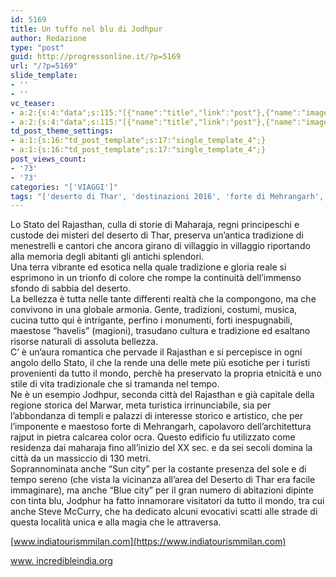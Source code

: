 ```yaml
---
id: 5169
title: Un tuffo nel blu di Jodhpur
author: Redazione
type: "post"
guid: http://progressonline.it/?p=5169
url: "/?p=5169"
slide_template:
- ''
- ''
vc_teaser:
- a:2:{s:4:"data";s:115:"[{"name":"title","link":"post"},{"name":"image","image":"featured","link":"none"},{"name":"text","mode":"excerpt"}]";s:7:"bgcolor";s:0:"";}
- a:2:{s:4:"data";s:115:"[{"name":"title","link":"post"},{"name":"image","image":"featured","link":"none"},{"name":"text","mode":"excerpt"}]";s:7:"bgcolor";s:0:"";}
td_post_theme_settings:
- a:1:{s:16:"td_post_template";s:17:"single_template_4";}
- a:1:{s:16:"td_post_template";s:17:"single_template_4";}
post_views_count:
- '73'
- '73'
categories: "['VIAGGI']"
tags: "['deserto di Thar', 'destinazioni 2016', 'forte di Mehrangarh', 'India', 'Jodphur', 'news', 'Rajasthan', 'spiritualità', 'Steve McCurry', 'storia', 'Viaggi']"
---
```


Lo Stato del Rajasthan, culla di storie di Maharaja, regni principeschi e custode dei misteri del deserto di Thar, preserva un’antica tradizione di menestrelli e cantori che ancora girano di villaggio in villaggio riportando alla memoria degli abitanti gli antichi splendori.  
Una terra vibrante ed esotica nella quale tradizione e gloria reale si esprimono in un trionfo di colore che rompe la continuità dell’immenso sfondo di sabbia del deserto.  
La bellezza è tutta nelle tante differenti realtà che la compongono, ma che convivono in una globale armonia. Gente, tradizioni, costumi, musica, cucina tutto qui è intrigante, perfino i monumenti, forti inespugnabili, maestose “havelis” (magioni), trasudano cultura e tradizione ed esaltano risorse naturali di assoluta bellezza.  
C’ è un’aura romantica che pervade il Rajasthan e si percepisce in ogni angolo dello Stato, il che la rende una delle mete più esotiche per i turisti provenienti da tutto il mondo, perchè ha preservato la propria etnicità e uno stile di vita tradizionale che si tramanda nel tempo.  
Ne è un esempio Jodhpur, seconda città del Rajasthan e già capitale della regione storica del Marwar, meta turistica irrinunciabile, sia per l’abbondanza di templi e palazzi di interesse storico e artistico, che per l’imponente e maestoso forte di Mehrangarh, capolavoro dell’architettura rajput in pietra calcarea color ocra. Questo edificio fu utilizzato come residenza dai maharaja fino all’inizio del XX sec. e da sei secoli domina la città da un massiccio di 130 metri.  
Soprannominata anche “Sun city” per la costante presenza del sole e di tempo sereno (che vista la vicinanza all’area del Deserto di Thar era facile immaginare), ma anche “Blue city” per il gran numero di abitazioni dipinte con tinta blu, Jodphur ha fatto innamorare visitatori da tutto il mondo, tra cui anche Steve McCurry, che ha dedicato alcuni evocativi scatti alle strade di questa località unica e alla magia che le attraversa.

[www.indiatourismmilan.com](https://www.indiatourismmilan.com)

[www. incredibleindia.org](<https://www. incredibleindia.org>)